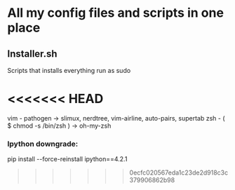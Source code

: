 # All my config files and scripts in one place

## Installer.sh
Scripts that installs everything
run as sudo

<<<<<<< HEAD
=======
vim - pathogen -> slimux, nerdtree, vim-airline, auto-pairs, supertab
zsh - ( $ chmod -s /bin/zsh ) -> oh-my-zsh

### Ipython downgrade:
pip install --force-reinstall ipython==4.2.1
>>>>>>> 0ecfc020567eda1c23de2d918c3c379906862b98

